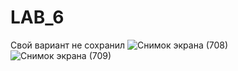 # LAB_6
Свой вариант не сохранил
![Снимок экрана (708)](https://github.com/BorisDeLaMar/LAB_6/assets/91004615/1dd01923-3a37-43d5-8ff5-658642f99e91)
![Снимок экрана (709)](https://github.com/BorisDeLaMar/LAB_6/assets/91004615/0778ad4f-43b0-4c55-b9d5-7df0fd41a78d)
